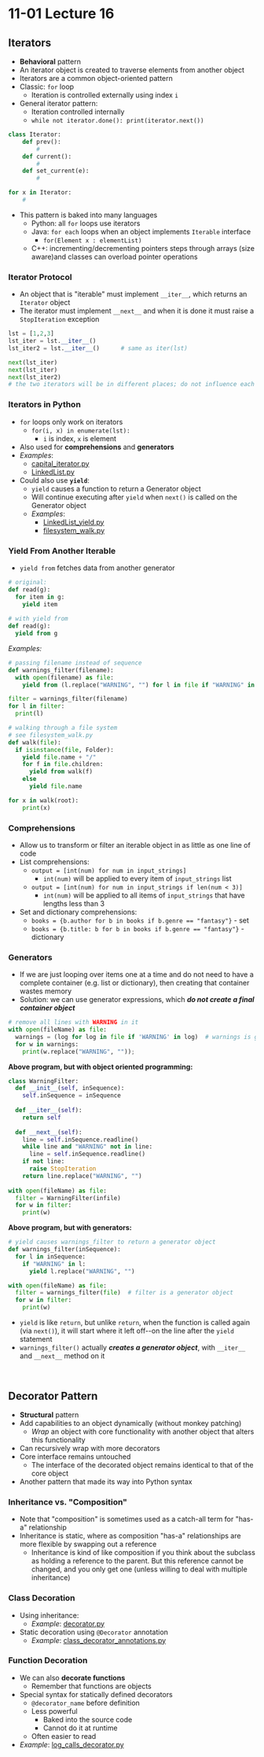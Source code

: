 # 11-01 Lecture 16

## Iterators

- **Behavioral** pattern
- An iterator object is created to traverse elements from another object
- Iterators are a common object-oriented pattern
- Classic: `for` loop
  - Iteration is controlled externally using index `i`
- General iterator pattern:
  - Iteration controlled internally
  - `while not iterator.done(): print(iterator.next())`

```py
class Iterator:
    def prev():
        #
    def current():
        #
    def set_current(e):
        #

for x in Iterator:
    #
```

- This pattern is baked into many languages
  - Python: all `for` loops use iterators
  - Java: `for each` loops when an object implements `Iterable` interface
    - `for(Element x : elementList)`
  - C++: incrementing/decrementing pointers steps through arrays (size aware)and classes can overload pointer operations

### **Iterator Protocol**

- An object that is "iterable" must implement `__iter__`, which returns an `Iterator` object
- The iterator must implement `__next__` and when it is done it must raise a `StopIteration` exception

```py
lst = [1,2,3]
lst_iter = lst.__iter__()
lst_iter2 = lst.__iter__()      # same as iter(lst)

next(lst_iter)
next(lst_iter)
next(lst_iter2)
# the two iterators will be in different places; do not influence each other
```

### **Iterators in Python**

- `for` loops only work on iterators
  - `for(i, x) in enumerate(lst):`
    - `i` is index, `x` is element
- Also used for **comprehensions** and **generators**
- *Examples*: 
  - [capital_iterator.py](./iterator/capital_iterator.py)
  - [LinkedList.py](./iterator/LinkedList.py)
- Could also use **`yield`**:
  - `yield` causes a function to return a Generator object
  - Will continue executing after `yield` when `next()` is called on the Generator object
  - *Examples*:
    - [LinkedList_yield.py](./iterator/LinkedList_yield.py)
    - [filesystem_walk.py](./iterator/filesystem_walk.py)

### **Yield From Another Iterable**

- `yield from` fetches data from another generator

```py
# original:
def read(g):
  for item in g:
    yield item
  
# with yield from
def read(g):
  yield from g
```

*Examples:*

```py
# passing filename instead of sequence
def warnings_filter(filename):
  with open(filename) as file:
    yield from (l.replace("WARNING", "") for l in file if "WARNING" in l)

filter = warnings_filter(filename)
for l in filter:
  print(l)
```

```py
# walking through a file system
# see filesystem_walk.py
def walk(file):
  if isinstance(file, Folder):
    yield file.name + "/"
    for f in file.children:
      yield from walk(f)
    else
      yield file.name

for x in walk(root):
    print(x)
```

### **Comprehensions**

- Allow us to transform or filter an iterable object in as little as one line of code
- List comprehensions:
  - `output = [int(num) for num in input_strings]`
    - `int(num)` will be applied to every item of `input_strings` list
  - `output = [int(num) for num in input_strings if len(num < 3)]`
    - `int(num)` will be applied to all items of `input_strings` that have lengths less than 3
- Set and dictionary comprehensions:
  - `books = {b.author for b in books if b.genre == "fantasy"}` - set
  - `books = {b.title: b for b in books if b.genre == "fantasy"}` - dictionary

### **Generators**

- If we are just looping over items one at a time and do not need to have a complete container (e.g. list or dictionary), then creating that container wastes memory
- Solution: we can use generator expressions, which ***do not create a final container object***

```py
# remove all lines with WARNING in it
with open(fileName) as file:
  warnings = (log for log in file if 'WARNING' in log)  # warnings is generator obj
  for w in warnings:
    print(w.replace("WARNING", "")); 
```

**Above program, but with object oriented programming:**

```py
class WarningFilter:
  def __init__(self, inSequence):
    self.inSequence = inSequence
  
  def __iter__(self):
    return self
  
  def __next__(self):
    line = self.inSequence.readline()
    while line and "WARNING" not in line:
      line = self.inSequence.readline()
    if not line:
      raise StopIteration
    return line.replace("WARNING", "")
  
with open(fileName) as file:
  filter = WarningFilter(infile)
  for w in filter:
    print(w)
```

**Above program, but with generators:**

```py
# yield causes warnings_filter to return a generator object
def warnings_filter(inSequence):
  for l in inSequence:
    if "WARNING" in l:
      yield l.replace("WARNING", "")

with open(fileName) as file:
  filter = warnings_filter(file)  # filter is a generator object
  for w in filter:
    print(w)
```

- `yield` is like `return`, but unlike `return`, when the function is called again (via `next()`), it will start where it left off--on the line after the `yield` statement
- `warnings_filter()` actually ***creates a generator object***, with `__iter__` and `__next__` method on it

<br>

## Decorator Pattern

- **Structural** pattern
- Add capabilities to an object dynamically (without monkey patching)
  - *Wrap* an object with core functionality with another object that alters this functionality
- Can recursively wrap with more decorators
- Core interface remains untouched
  - The interface of the decorated object remains identical to that of the core object
- Another pattern that made its way into Python syntax

### Inheritance vs. "Composition"

- Note that "composition" is sometimes used as a catch-all term for "has-a" relationship
- Inheritance is static, where as composition "has-a" relationships are more flexible by swapping out a reference
  - Inheritance is kind of like composition if you think about the subclass as holding a reference to the parent. But this reference cannot be changed, and you only get one (unless willing to deal with multiple inheritance)

### Class Decoration

- Using inheritance:
  - *Example*: [decorator.py](decorator/decorator.py)
- Static decoration using `@Decorator` annotation
  - *Example*: [class_decorator_annotations.py](decorator/class_decorator_annotations.py)

### Function Decoration

- We can also **decorate functions**
  - Remember that functions are objects
- Special syntax for statically defined decorators
  - `@decorator_name` before definition
  - Less powerful
    - Baked into the source code
    - Cannot do it at runtime
  - Often easier to read
- *Example*: [log_calls_decorator.py](decorator/log_calls_decorator.py)